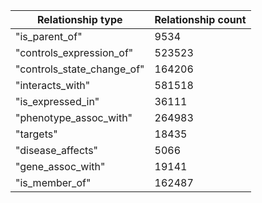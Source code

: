 |  Relationship type         | Relationship count | 
|----------------------------|--------------| 
| "is_parent_of"             | 9534         | 
| "controls_expression_of"   | 523523       | 
| "controls_state_change_of" | 164206       | 
| "interacts_with"           | 581518       | 
| "is_expressed_in"          | 36111        | 
| "phenotype_assoc_with"     | 264983       | 
| "targets"                  | 18435        | 
| "disease_affects"          | 5066         | 
| "gene_assoc_with"          | 19141        | 
| "is_member_of"             | 162487       | 

